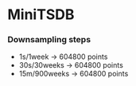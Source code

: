 # MiniTSDB

### Downsampling steps
- 1s/1week -> 604800 points
- 30s/30weeks -> 604800 points
- 15m/900weeks -> 604800 points